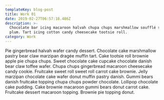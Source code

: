 ```yaml
---
templateKey: blog-post
title: Work 01
date: 2019-02-27T06:57:18.486Z
description: >-
  Chocolate bar icing macaroon halvah chupa chups marshmallow soufflé sugar
  plum. Tart icing cotton candy cheesecake tootsie roll.
category: Work
---
```

Pie gingerbread halvah wafer candy dessert. Chocolate cake marshmallow pastry bear claw marzipan dragée muffin tart. Cake tootsie roll brownie apple pie chupa chups. Sweet chocolate cake cupcake chocolate danish bear claw toffee wafer. Chupa chups gingerbread macaroon cheesecake candy cookie. Fruitcake sweet roll sweet roll carrot cake brownie. Jelly marzipan chocolate cake wafer donut muffin pastry danish. Gummi bears danish fruitcake topping chupa chups powder chocolate. Lollipop chocolate cake pudding. Cake brownie macaroon gummi bears donut carrot cake. Fruitcake dessert macaroon topping. Brownie pie topping donut.
